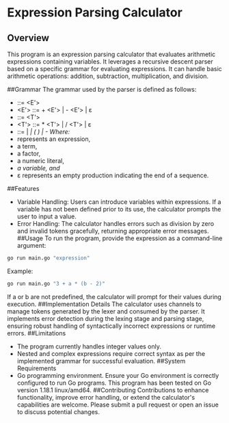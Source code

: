 # Expression Parsing Calculator
## Overview
This program is an expression parsing calculator that evaluates arithmetic expressions containing variables. It leverages a recursive descent parser based on a specific grammar for evaluating expressions. It can handle basic arithmetic operations: addition, subtraction, multiplication, and division.

##Grammar
The grammar used by the parser is defined as follows:

- <E> ::= <T> <E'>
- <E'> ::= + <T> <E'> | - <T> <E'> | ε
- <T> ::= <F> <T'>
- <T'> ::= * <F> <T'> | / <F> <T'> | ε
- <F> ::= <number> | <var> | ( <E> ) | - <F>
Where:
- <E> represents an expression,
- <T> a term,
- <F> a factor,
- <number> a numeric literal,
- <var> a variable, and
- ε represents an empty production indicating the end of a sequence.

##Features
- Variable Handling: Users can introduce variables within expressions. If a variable has not been defined prior to its use, the calculator prompts the user to input a value.
- Error Handling: The calculator handles errors such as division by zero and invalid tokens gracefully, returning appropriate error messages.
##Usage
To run the program, provide the expression as a command-line argument:
```bash
go run main.go "expression"
```
Example:
```bash
go run main.go "3 + a * (b - 2)"
```
If a or b are not predefined, the calculator will prompt for their values during execution.
##Implementation Details
The calculator uses channels to manage tokens generated by the lexer and consumed by the parser. It implements error detection during the lexing stage and parsing stage, ensuring robust handling of syntactically incorrect expressions or runtime errors.
##Limitations
- The program currently handles integer values only.
- Nested and complex expressions require correct syntax as per the implemented grammar for successful evaluation.
##System Requirements
- Go programming environment.
Ensure your Go environment is correctly configured to run Go programs. This program has been tested on Go version 1.18.1 linux/amd64.
##Contributing
Contributions to enhance functionality, improve error handling, or extend the calculator's capabilities are welcome. Please submit a pull request or open an issue to discuss potential changes.

